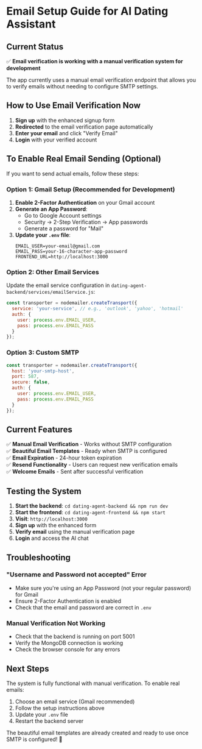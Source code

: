 # Email Setup Guide for AI Dating Assistant

## Current Status
✅ **Email verification is working with a manual verification system for development**

The app currently uses a manual email verification endpoint that allows you to verify emails without needing to configure SMTP settings.

## How to Use Email Verification Now

1. **Sign up** with the enhanced signup form
2. **Redirected** to the email verification page automatically
3. **Enter your email** and click "Verify Email"
4. **Login** with your verified account

## To Enable Real Email Sending (Optional)

If you want to send actual emails, follow these steps:

### Option 1: Gmail Setup (Recommended for Development)

1. **Enable 2-Factor Authentication** on your Gmail account
2. **Generate an App Password**:
   - Go to Google Account settings
   - Security → 2-Step Verification → App passwords
   - Generate a password for "Mail"
3. **Update your `.env` file**:
   ```env
   EMAIL_USER=your-email@gmail.com
   EMAIL_PASS=your-16-character-app-password
   FRONTEND_URL=http://localhost:3000
   ```

### Option 2: Other Email Services

Update the email service configuration in `dating-agent-backend/services/emailService.js`:

```javascript
const transporter = nodemailer.createTransport({
  service: 'your-service', // e.g., 'outlook', 'yahoo', 'hotmail'
  auth: {
    user: process.env.EMAIL_USER,
    pass: process.env.EMAIL_PASS
  }
});
```

### Option 3: Custom SMTP

```javascript
const transporter = nodemailer.createTransport({
  host: 'your-smtp-host',
  port: 587,
  secure: false,
  auth: {
    user: process.env.EMAIL_USER,
    pass: process.env.EMAIL_PASS
  }
});
```

## Current Features

✅ **Manual Email Verification** - Works without SMTP configuration  
✅ **Beautiful Email Templates** - Ready when SMTP is configured  
✅ **Email Expiration** - 24-hour token expiration  
✅ **Resend Functionality** - Users can request new verification emails  
✅ **Welcome Emails** - Sent after successful verification  

## Testing the System

1. **Start the backend**: `cd dating-agent-backend && npm run dev`
2. **Start the frontend**: `cd dating-agent-frontend && npm start`
3. **Visit**: `http://localhost:3000`
4. **Sign up** with the enhanced form
5. **Verify email** using the manual verification page
6. **Login** and access the AI chat

## Troubleshooting

### "Username and Password not accepted" Error
- Make sure you're using an App Password (not your regular password) for Gmail
- Ensure 2-Factor Authentication is enabled
- Check that the email and password are correct in `.env`

### Manual Verification Not Working
- Check that the backend is running on port 5001
- Verify the MongoDB connection is working
- Check the browser console for any errors

## Next Steps

The system is fully functional with manual verification. To enable real emails:

1. Choose an email service (Gmail recommended)
2. Follow the setup instructions above
3. Update your `.env` file
4. Restart the backend server

The beautiful email templates are already created and ready to use once SMTP is configured! 🎉
